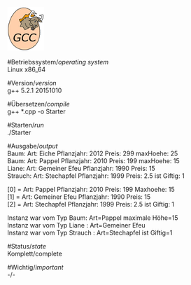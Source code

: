 ![GCC Logo](https://github.com/OlafGroh/OOP/blob/master/images/logos/cpp_logo.png)

#Betriebssystem/*operating system*  
Linux x86_64

#Version/*version*   
g++ 5.2.1 20151010

#Übersetzen/*compile*  
g++ *.cpp -o Starter

#Starten/*run*  
./Starter

#Ausgabe/*output*  
Baum: Art: Eiche Pflanzjahr: 2012 Preis: 299 maxHoehe: 25  
Baum: Art: Pappel Pflanzjahr: 2010 Preis: 199 maxHoehe: 15  
Liane: Art: Gemeiner Efeu Pflanzjahr: 1990 Preis: 15  
Strauch: Art: Stechapfel Pflanzjahr: 1999 Preis: 2.5 ist Giftig: 1  

[0] = Art: Pappel Pflanzjahr: 2010 Preis: 199 Maxhoehe: 15  
[1] = Art:  Gemeiner Efeu Pflanzjahr: 1990 Preis: 15  
[2] = Art: Stechapfel Pflanzjahr: 1999 Preis: 2.5 ist Giftig: 1  

Instanz war vom Typ Baum: Art=Pappel maximale Höhe=15  
Instanz war vom Typ Liane : Art=Gemeiner Efeu  
Instanz war vom Typ Strauch : Art=Stechapfel ist Giftig=1  

#Status/*state*  
Komplett/complete  

#Wichtig/*important*  
-/-

